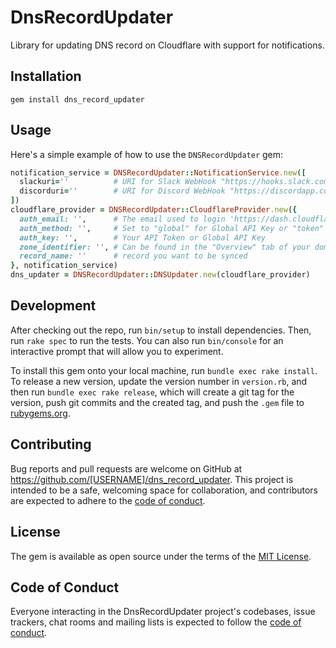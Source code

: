 # DnsRecordUpdater

Library for updating DNS record on Cloudflare with support for notifications.

## Installation

```
gem install dns_record_updater
```

## Usage

Here's a simple example of how to use the `DNSRecordUpdater` gem:

```ruby
notification_service = DNSRecordUpdater::NotificationService.new([
  slackuri=''          # URI for Slack WebHook "https://hooks.slack.com/services/xxxxx"
  discorduri=''        # URI for Discord WebHook "https://discordapp.com/api/webhooks/xxxxx"
])
cloudflare_provider = DNSRecordUpdater::CloudflareProvider.new({
  auth_email: '',      # The email used to login 'https://dash.cloudflare.com'
  auth_method: '',     # Set to "global" for Global API Key or "token" for Scoped API Token
  auth_key: '',        # Your API Token or Global API Key
  zone_identifier: '', # Can be found in the "Overview" tab of your domain
  record_name: ''      # record you want to be synced
}, notification_service)
dns_updater = DNSRecordUpdater::DNSUpdater.new(cloudflare_provider)
```

## Development

After checking out the repo, run `bin/setup` to install dependencies. Then, run `rake spec` to run the tests. You can also run `bin/console` for an interactive prompt that will allow you to experiment.

To install this gem onto your local machine, run `bundle exec rake install`. To release a new version, update the version number in `version.rb`, and then run `bundle exec rake release`, which will create a git tag for the version, push git commits and the created tag, and push the `.gem` file to [rubygems.org](https://rubygems.org).

## Contributing

Bug reports and pull requests are welcome on GitHub at https://github.com/[USERNAME]/dns_record_updater. This project is intended to be a safe, welcoming space for collaboration, and contributors are expected to adhere to the [code of conduct](https://github.com/[USERNAME]/dns_record_updater/blob/main/CODE_OF_CONDUCT.md).

## License

The gem is available as open source under the terms of the [MIT License](https://opensource.org/licenses/MIT).

## Code of Conduct

Everyone interacting in the DnsRecordUpdater project's codebases, issue trackers, chat rooms and mailing lists is expected to follow the [code of conduct](https://github.com/[USERNAME]/dns_record_updater/blob/main/CODE_OF_CONDUCT.md).
